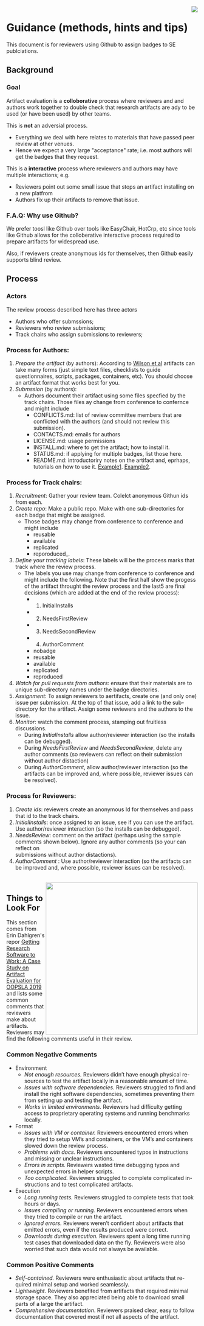 
<img align=right  src="https://encrypted-tbn0.gstatic.com/images?q=tbn:ANd9GcTyy337olOGg3hXKd-rgf9J-VwbL453qo6eu9qBDagXdfGM2r0g&s">

# Guidance (methods, hints and tips)

This document is for reviewers using   Github to assign badges to SE publciations.

 

## Background


### Goal

Artifact evaluation is a **colloborative** process where reviewers and and authors work together to double check that research
artifacts are ady to be used (or have been used) by other teams.

This is **not** an adversial process. 

- Everything we deal with here relates to materials that have passed peer review at other venues.
- Hence we expect a very large "acceptance" rate; i.e. most authors will get the badges that they request.

This is a **interactive** process where reviewers and authors may have multiple interactions; e.g.

- Reviewers point out some small issue that stops an artifact installing on a new platfrom
- Authors fix up their artifacts to remove that issue.

 ### F.A.Q: Why use Github? 

We prefer toosl like Github over tools like EasyChair, HotCrp, etc since tools like  Github allows for the colloberative interactive
process required to prepare artifacts for widespread use.

Also, if reviewers create anonymous ids for themselves, then Github easily supports blind review.

## Process


### Actors

The review process described here has three actors

- Authors who offer submssions;
- Reviewers who review submissions;
- Track chairs who assign submissions to reviewers;

### Process for Authors:

1. _Prepare the artifact_ (by authors): According to  [Wilson et al](https://arxiv.org/pdf/1609.00037.pdf) artifacts can take
               many forms (just simple text files,  checklists to guide questionnaires,  scripts,   packages,   containers, etc).  You should choose an artifact  format that works best for you.
2. _Submssion_ (by authors):
     - Authors document their artifact using some files specfied by the track chairs. Those files ay change from conference to 
       confernce and might include
       - CONFLICTS.md: list of review committee members that are conflicted with the authors (and should not review this
            submission).
       - CONTACTS.md: emails for authors
       - LICENSE.md: usage permissions
       - INSTALL.md: where to get the artifact;  how to install it. 
       - STATUS.md: if applying for multiple badges, list those here.
       - README.md: introductoriry notes on the artifact and, eprhaps, tutorials on how to use it.
           [Example1](https://gist.github.com/fvcproductions/1bfc2d4aecb01a834b46). 
           [Example2](https://medium.com/@meakaakka/a-beginners-guide-to-writing-a-kickass-readme-7ac01da88ab3). 



### Process for Track chairs:

1. _Recruitment_: Gather your review team. Colelct anonymous Githun ids from each.
1. _Create repo_: Make a public repo. Make with one sub-directories for each badge that might be assigned. 
   -  Those badges may change from conference to conference and might include 
      - reusable
      - available
      - replicated
      - reporoduced_.
1. _Define your tracking labels_: These labels will be the process marks that track where the review process. 
   - The labels you use may change from conference to conference and might include the following. Note that the first half show the progess of the artifact throught the review process and the last5 are final decisions (which are added at the end of the review process):
        - 1. InitialInstalls 
        - 2. NeedsFirstReview
        - 3. NeedsSecondReview
        - 4. AuthorComment
        - nobadge
        - reusable
        - available
        - replicated
        - reproduced              
1. _Watch for pull requests from authors_: ensure that their materials are to unique sub-directory names under the badge directories.
2. _Assignment_:  To assign reviewers to aertifacts, create one (and only one) issue per submission. At the top of that issue, add a link to the sub-directory for the artifact.  Assign some reviewers and the authors to the issue.
3. _Monitor_: watch the comment process, stamping out fruitless discussions. 
     - During _InitialInstalls_ allow author/reviewer interaction (so the installs can be debugged). 
     - During _NeedsFirstReview_ and _NeedsSecondReview_, delete any author comments (so reviewers can reflect on their
       submission without author distaction)
     - During _AuthorComment_,  allow author/reviewer interaction (so the artifacts can be improved and, where possible, reviewer issues can be resolved). 
     

### Process for Reviewers:

1. _Create ids_: reviewers create an anonymous Id for themselves and pass that id to the track chairs.
2. _InitialInstalls_: once assigned to an issue, see if you can use the artifact. Use author/reviewer interaction (so the installs can be debugged). 
3. _NeedsReview_: comment on the artifact (perhaps using the sample comments shown below). Ignore any author comments (so your can reflect on  
       submissions without author distactions).
 4. _AuthorComment_ : Use author/reviewer interaction (so the artifacts can be improved and, where possible, reviewer issues can be resolved). 


<br clear=all><img src="https://www.trustford.co.uk/img/aftersales/hints.jpg" width=400 align=right>

## Things to Look For

This section comes from Erin Dahlgren's repor  [Getting Research Software to Work:
A Case Study on Artifact Evaluation for OOPSLA 2019](https://2019.splashcon.org/getImage/orig/accpub-OOPSLA2019-licensed.pdf) 
and lists some common comments that reviewers make about artifacts. Reviewers may find the following comments useful in their review.


### Common Negative Comments

- Environment
  - _Not enough resources._ Reviewers didn’t have enough physical re- sources to test the artifact locally in a reasonable amount of time.
  - _Issues with software dependencies._ Reviewers struggled to find and install the right software dependencies, sometimes preventing them from setting up and testing the artifact.
  - _Works in limited environments._ Reviewers had difficulty getting access to proprietary operating systems and running benchmarks locally.
- Format
  - _Issues with VM or container._ Reviewers encountered errors when they tried to setup VM’s and containers, or the VM’s and containers slowed down the review process.
  - _Problems with docs._ Reviewers encountered typos in instructions and missing or unclear instructions.
  - _Errors in scripts._ Reviewers wasted time debugging typos and unexpected errors in helper scripts.
  - _Too complicated._ Reviewers struggled to complete complicated in- structions and to test complicated artifacts.
- Execution
  - _Long running tests._ Reviewers struggled to complete tests that took hours or days.
  - _Issues compiling or running._ Reviewers encountered errors when they tried to compile or run the artifact.
  - _Ignored errors._ Reviewers weren’t confident about artifacts that emitted errors, even if the results produced were correct.
  - _Downloads during execution._ Reviewers spent a long time running test cases that downloaded data on the fly. Reviewers were also worried that such data would not always be available.
 
### Common Positive Comments

- _Self-contained._ Reviewers were enthusiastic about artifacts that re- quired minimal setup and worked seamlessly.
- _Lightweight._ Reviewers benefited from artifacts that required minimal storage space. They also appreciated being able to download small parts of a large the artifact.
- _Comprehensive documentation_. Reviewers praised clear, easy to follow documentation that covered most if not all aspects of the artifact.
